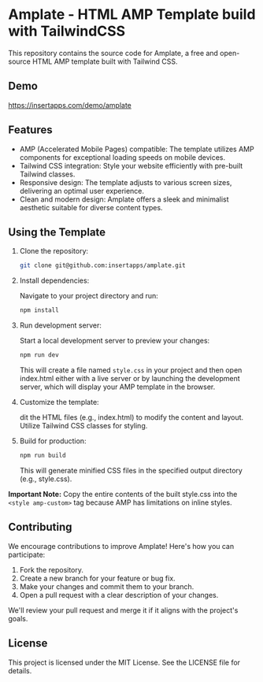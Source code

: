 # Amplate - HTML AMP Template build with TailwindCSS

This repository contains the source code for Amplate, a free and open-source HTML AMP template built with Tailwind CSS.

## Demo

https://insertapps.com/demo/amplate

## Features

- AMP (Accelerated Mobile Pages) compatible: The template utilizes AMP components for exceptional loading speeds on mobile devices.
- Tailwind CSS integration: Style your website efficiently with pre-built Tailwind classes.
- Responsive design: The template adjusts to various screen sizes, delivering an optimal user experience.
- Clean and modern design: Amplate offers a sleek and minimalist aesthetic suitable for diverse content types.

## Using the Template

1. Clone the repository:

    ```bash
    git clone git@github.com:insertapps/amplate.git
    ```

2. Install dependencies:

    Navigate to your project directory and run:

    ```bash
    npm install
    ```

3. Run development server:

    Start a local development server to preview your changes:

    ```bash
    npm run dev
    ```

    This will create a file named `style.css` in your project and then open index.html either with a live server or by launching the development server, which will display your AMP template in the browser.

4. Customize the template:

    dit the HTML files (e.g., index.html) to modify the content and layout. Utilize Tailwind CSS classes for styling.

5. Build for production:

    ```bash
    npm run build
    ```
    This will generate minified CSS files in the specified output directory (e.g., style.css).

**Important Note:** Copy the entire contents of the built style.css into the `<style amp-custom>` tag because AMP has limitations on inline styles.

## Contributing

We encourage contributions to improve Amplate! Here's how you can participate:

1. Fork the repository.
2. Create a new branch for your feature or bug fix.
3. Make your changes and commit them to your branch.
4. Open a pull request with a clear description of your changes.

We'll review your pull request and merge it if it aligns with the project's goals.

## License

This project is licensed under the MIT License. See the LICENSE file for details.